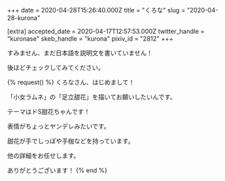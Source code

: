+++
date = 2020-04-28T15:26:40.000Z
title = "くろな"
slug = "2020-04-28-kurona"

[extra]
accepted_date = 2020-04-17T12:57:53.000Z
twitter_handle = "kuronase"
skeb_handle = "kurona"
pixiv_id = "2812"
+++

すみません、まだ日本語を説明文を書いていません！

後ほどチェックしてみてください。

{% request() %}
くろなさん、はじめまして！

「小女ラムネ」の「足立甜花」を描いてお願いしたいんです。

テーマはドS甜花ちゃんです！

表情がちょっとヤンデレみたいです。

甜花が手でしっぽや手枷などを持っています。

他の詳細をお任せします。

ありがとうございます！
{% end %}

